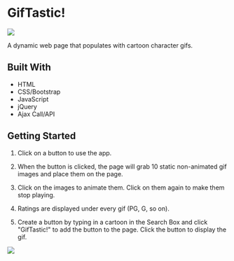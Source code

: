 <h1>GifTastic!</h1>

![](https://i.gifer.com/1t3.gif)

A dynamic web page that populates with cartoon character gifs.

<h2>Built With</h2>

* HTML
* CSS/Bootstrap
* JavaScript
* jQuery
* Ajax Call/API

<h2>Getting Started</h2>

1. Click on a button to use the app. 

2. When the button is clicked, the page will grab 10 static non-animated gif images and place them on the page.

3. Click on the images to animate them. Click on them again to make them stop playing. 

4. Ratings are displayed under every gif (PG, G, so on).

5. Create a button by typing in a cartoon in the Search Box and click "GifTastic!" to add the button to the page. Click the button to display the gif.

![](https://typeset-beta.imgix.net/lovelace/uploads/491/8bcf63c0-cf29-0132-4708-0e9062a7590a.gif)

